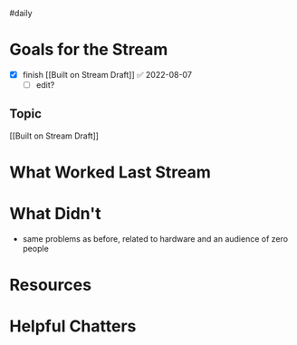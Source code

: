 #daily

# Goals for the Stream

- [x] finish [[Built on Stream Draft]] ✅ 2022-08-07
	- [ ] edit?

## Topic

[[Built on Stream Draft]]

# What Worked Last Stream

# What Didn't

- same problems as before, related to hardware and an audience of zero people

# Resources

# Helpful Chatters